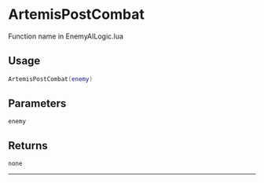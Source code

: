 # ArtemisPostCombat
Function name in EnemyAILogic.lua
## Usage
```lua
ArtemisPostCombat(enemy)
```
## Parameters
`enemy`
## Returns
`none`

---